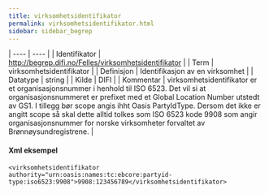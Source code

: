 ```yaml
---
title: virksomhetsidentifikator
permalink: virksomhetsidentifikator.html
sidebar: sidebar_begrep
---
```


| ---- | ---- |
| Identifikator | http://begrep.difi.no/Felles/virksomhetsidentifikator |
| Term | virksomhetsidentifikator |
| Definisjon | Identifikasjon av en virksomhet |
| Datatype | string |
| Kilde | DIFI |
| Kommentar | virksomhetsidentifikator er et organisasjonsnummer i henhold til ISO 6523. Det vil si at organisasjonsnummeret er prefixet med et Global Location Number utstedt av GS1. I tillegg bør scope angis ihht Oasis PartyIdType. Dersom det ikke er angitt scope så skal dette alltid tolkes som ISO 6523 kode 9908 som angir organisasjonsnummer for norske virksomheter forvaltet av Brønnøysundregistrene. | 

#### Xml eksempel

```
<virksomhetsidentifikator authority="urn:oasis:names:tc:ebcore:partyid-type:iso6523:9908">9908:123456789</virksomhetsidentifikator>
```



